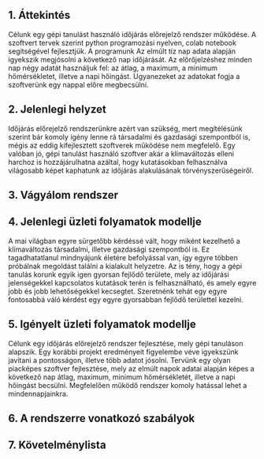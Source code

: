 ## 1. Áttekintés
Célunk egy gépi tanulást használó időjárás előrejelző rendszer működése.
A szoftvert tervek szerint python programozási nyelven, colab notebook segítségével fejlesztjük.
A programunk Az elmúlt tíz nap adata alapján igyekszik megjósolni a következő nap időjárását.
Az előrőjelzéshez minden nap négy adatát használjuk fel: az átlag, a maximum, a minimum hőmérsékletet,
illetve a napi hőingást.
Ugyanezeket az adatokat fogja a szoftverünk egy nappal előre megbecsülni.

## 2. Jelenlegi helyzet
Időjárás előrejelző rendszerünkre azért van szükség, mert megítélésünk szerint bár komoly igény lenne rá
társadalmi és gazdasági szempontból is, mégis az eddig kifejlesztett szoftverek működése nem megfelelő.
Egy valóban jó, gépi tanulást használó szoftver akár a klímaváltozás elleni harchoz is hozzájárulhatna azáltal, hogy
kutatásokban felhasználva világosabb képet kaphatunk az időjárás alakulásának törvényszerűségeiről.

## 3. Vágyálom rendszer


## 4. Jelenlegi üzleti folyamatok modellje
A mai világban egyre sürgetőbb kérdéssé vált, hogy miként kezelhető a klímaváltozás társadalmi, illetve gazdasági szempontból is.
Ez tagadhatatlanul mindnyájunk életére befolyással van, így egyre többen próbálnak megoldást találni a kialakult helyzetre.
Az is tény, hogy a gépi tanulás korunk egyik igen gyorsan fejlődő területe, mely az időjárási jelenségekkel kapcsolatos kutatások
terén is felhasználható, és amely egyre jobb és jobb lehetőségekkel kecsegtet.
Szeretnénk tehát egy egyre fontosabbá váló kérdést egy egyre gyorsabban fejlődő területtel kezelni.

## 5. Igényelt üzleti folyamatok modellje
Célunk egy időjárás előrejelző rendszer fejlesztése, mely gépi tanuláson alapszik.
Egy korábbi projekt eredményeit figyelembe véve igyekszünk javítani a pontosságon, illetve több adatot jósolni.
Tervünk egy olyan piacképes szoftver fejlesztése, mely az elmúlt napok adatai alapján képes a következő nap
átlag, maximum, minimum hőmérsékletét, illetve a napi hőingást becsülni.
Megfelelően működő rendszer komoly hatással lehet a mindennapjainkra.

## 6. A rendszerre vonatkozó szabályok

## 7. Követelménylista
